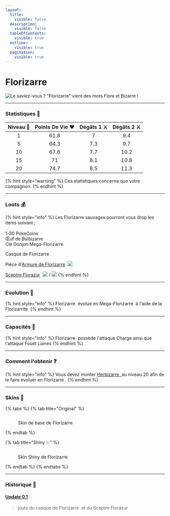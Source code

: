 ```yaml
---
layout:
  title:
    visible: false
  description:
    visible: false
  tableOfContents:
    visible: true
  outline:
    visible: true
  pagination:
    visible: true
---
```


# Florizarre

<img src="../../../.gitbook/assets/file.excalidraw (6).svg" alt="Le saviez-vous ? &#x22;Florizarre&#x22; vient des mots Flore et Bizarre !" class="gitbook-drawing">

***

### Statistiques 💠

| Niveau 🧪 | Points De Vie ❤️ | Dégâts 1 ⚔️ | Dégâts 2 ⚔️ |
| :-------: | :--------------: | :---------: | :---------: |
|     1     |       61.8       |      7      |     9.4     |
|     5     |       64.3       |     7.3     |     9.7     |
|     10    |       67.6       |     7.7     |     10.2    |
|     15    |        71        |     8.1     |     10.8    |
|     20    |       74.7       |     8.5     |     11.3    |

{% hint style="warning" %}
Ces statistiques concerne que votre compagnon.
{% endhint %}

***

### Loots 💰

{% hint style="info" %}
Les Florizarre<img src="../../../.gitbook/assets/venusaur (7).png" alt="" data-size="line"> sauvages pourront vous drop les items suivant ; \
\
&#x20;1-30 PokeCoins <img src="../../../.gitbook/assets/image (140).png" alt="" data-size="line">\
Œuf de Bulbizarre <img src="../../../.gitbook/assets/image (263).png" alt="" data-size="line">\
Clé Donjon Mega-Florizarre <img src="../../../.gitbook/assets/image (264).png" alt="" data-size="line">

Casque de Florizarre <img src="../../../.gitbook/assets/Venusaur_helmet.png" alt="" data-size="line"> <img src="../../../.gitbook/assets/image (1).png" alt="" data-size="original">

Pièce d'[Armure de Florizarre](../../../equipement/armures/armure-de-florizarre.md) <img src="../../../.gitbook/assets/venusaur_armors (5).png" alt="" data-size="line">  ![](<../../../.gitbook/assets/image (258).png>)&#x20;

[Sceptre Florazur](../../../equipement/armes/sceptre-florazur.md) <img src="../../../.gitbook/assets/image (253).png" alt="" data-size="line"> ![](../../../.gitbook/assets/image.png) / ![](<../../../.gitbook/assets/image (259).png>)
{% endhint %}

***

### Evolution 🔆

{% hint style="info" %}
Florizarre <img src="../../../.gitbook/assets/venusaur (7).png" alt="" data-size="line"> évolue en Mega-Florizarre <img src="../../../.gitbook/assets/venusaur_mega (3).png" alt="" data-size="line"> à l'aide de la Florizarrite <img src="../../../.gitbook/assets/image (270).png" alt="" data-size="original">
{% endhint %}

***

### Capacités  🏹

{% hint style="info" %}
Florizarre <img src="../../../.gitbook/assets/venusaur (7).png" alt="" data-size="line"> possède l'attaque Charge ainsi que l'attaque Fouet Lianes
{% endhint %}

***

### Comment l'obtenir ❓

{% hint style="info" %}
Vous devez monter [Herbizarre ](a.md)<img src="../../../.gitbook/assets/ivysaur (4).png" alt="" data-size="line">[ ](a.md)au niveau 20 afin de le faire évoluer en Florizarre <img src="../../../.gitbook/assets/venusaur (7).png" alt="" data-size="line">.
{% endhint %}

***

### Skins 🎨

{% tabs %}
{% tab title="Original" %}
<figure><img src="../../../.gitbook/assets/venusaur.png" alt=""><figcaption><p>Skin de base de Florizarre</p></figcaption></figure>
{% endtab %}

{% tab title="Shiny ✨" %}
<figure><img src="../../../.gitbook/assets/venusaurshiny.png" alt=""><figcaption><p>Skin Shiny de Florizarre</p></figcaption></figure>
{% endtab %}
{% endtabs %}

***

### Historique 📖&#x20;

#### [Update 0.1](../../../pokedonjon/mise-a-jours.md#samedi-6-juillet-2024-or-m.a.j.-0.1-maintenance)

> jouts du casque de Florizarre <img src="../../../.gitbook/assets/image (1).png" alt="" data-size="original"> et du Sceptre Florazur <img src="../../../.gitbook/assets/image (1).png" alt="" data-size="original">&#x20;
